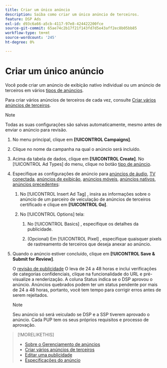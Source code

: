 ```yaml
---
title: Criar um único anúncio
description: Saiba como criar um único anúncio de terceiros.
feature: DSP Ads
exl-id: d93c6a66-a5cb-4117-97e8-424422200fce
source-git-commit: 65ae74c2b17f21f143fd7d5e43aff2ec8b05bb85
workflow-type: tm+mt
source-wordcount: '245'
ht-degree: 0%

---
```


# Criar um único anúncio

Você pode criar um anúncio de exibição nativo individual ou um anúncio de terceiros em vários [tipos de anúncios](ad-about.md#ad-types).

Para criar vários anúncios de terceiros de cada vez, consulte [Criar vários anúncios de terceiros](ad-create-multiple.md).

>[!NOTE]
>
>Todas as suas configurações são salvas automaticamente, mesmo antes de enviar o anúncio para revisão.

1. No menu principal, clique em **[!UICONTROL Campaigns]**.

1. Clique no nome da campanha na qual o anúncio será incluído.

1. Acima da tabela de dados, clique em **[!UICONTROL Create]**. No [!UICONTROL Ad Types] do menu, clique no botão [tipo de anúncio](ad-about.md#ad-types).

1. Especifique as configurações de anúncio para [anúncios de áudio](ad-settings-audio.md), [TV conectada](ad-settings-connected-tv.md), [anúncios de exibição](ad-settings-display.md), [anúncios móveis](ad-settings-mobile.md), [anúncios nativos](ad-settings-native.md), [anúncios precedentes](ad-settings-pre-roll.md):

   1. No [!UICONTROL Insert Ad Tag] , insira as informações sobre o anúncio de um parceiro de veiculação de anúncios de terceiros certificado e clique em **[!UICONTROL Go]**.

   1. No [!UICONTROL Options] tela:

      1. No [!UICONTROL Basics] , especifique os detalhes da publicidade.

      1. (Opcional) Em [!UICONTROL Pixel] , especifique quaisquer pixels de rastreamento de terceiros que deseja anexar ao anúncio.

1. Quando o anúncio estiver concluído, clique em **[!UICONTROL Save & Submit for Review]**.

   O [revisão de publicidade](ad-about.md) O leva de 24 a 48 horas e inclui verificações de categorias confidenciais, clique na funcionalidade do URL e pré-visualize a renderização. A coluna Status indica se o DSP aprovou o anúncio. Anúncios quebrados podem ter um status pendente por mais de 24 a 48 horas, portanto, você tem tempo para corrigir erros antes de serem rejeitados.

   >[!NOTE]
   >
   >Seu anúncio só será veiculado se DSP e a SSP tiverem aprovado o anúncio. Cada PUP tem os seus próprios requisitos e processo de aprovação.

>[!MORELIKETHIS]
>
>* [Sobre o Gerenciamento de anúncios](ad-about.md)
>* [Criar vários anúncios de terceiros](ad-create-multiple.md)
>* [Editar uma publicidade](ad-edit.md)
>* [Especificações do anúncio](ad-specs.md)

